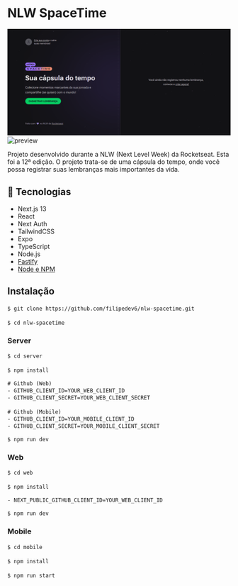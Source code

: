 # NLW SpaceTime

![preview](./assets/GIF/DESKTOP.gif)
![preview](./assets/GIF/MOBILE.gif)

Projeto desenvolvido durante a NLW (Next Level Week) da Rocketseat. Esta foi a 12ª edição. O projeto trata-se de uma cápsula do tempo, onde você possa registrar suas lembranças mais importantes da vida.

## 🚀 Tecnologias

- Next.js 13
- React
- Next Auth
- TailwindCSS
- Expo 
- TypeScript
- Node.js
- [Fastify](https://www.fastify.io/)
- [Node e NPM](https://nodejs.org/)

## Instalação


```terminal
$ git clone https://github.com/filipedev6/nlw-spacetime.git

$ cd nlw-spacetime
```

### Server
```terminal
$ cd server

$ npm install
```

```terminal
# Github (Web)
- GITHUB_CLIENT_ID=YOUR_WEB_CLIENT_ID
- GITHUB_CLIENT_SECRET=YOUR_WEB_CLIENT_SECRET

# Github (Mobile)
- GITHUB_CLIENT_ID=YOUR_MOBILE_CLIENT_ID
- GITHUB_CLIENT_SECRET=YOUR_MOBILE_CLIENT_SECRET
```

```terminal
$ npm run dev
```

### Web
```terminal
$ cd web

$ npm install
```

```terminal
- NEXT_PUBLIC_GITHUB_CLIENT_ID=YOUR_WEB_CLIENT_ID
```

```terminal
$ npm run dev
```

### Mobile
```terminal
$ cd mobile

$ npm install

$ npm run start
```

